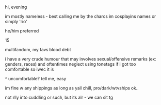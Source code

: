 hi, evening

im mostly nameless - best calling me by the charcs im cosplayins names or simply 'rio'

he/him preferred

15

multifandom, my favs blood debt

i have a very crude humour that may involves sexual/offensive remarks (ex: genders, races) and oftentimes neglect using tonetags if i got too comfortable so iwec it is

^ uncomfortable? tell me, easy

im fine w any shippings as long as yall chill, pro/dark/wtvships ok..

not rlly into cuddling or such, but its alr - we can sit tg
